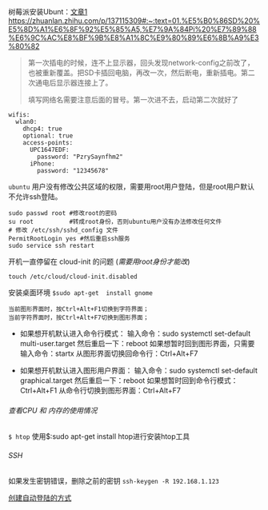 树莓派安装Ubunt：[文章1](https://ywnz.com/linuxaz/6997.html) https://zhuanlan.zhihu.com/p/137115309#:~:text=01.%E5%B0%86SD%20%E5%8D%A1%E6%8F%92%E5%85%A5,%E7%9A%84Pi%20%E7%89%88%E6%9C%AC%E8%BF%9B%E8%A1%8C%E9%80%89%E6%8B%A9%E3%80%82

> 第一次插电的时候，连不上显示器，回头发现network-config之前改了，也被重新覆盖。把SD卡插回电脑，再改一次，然后断电，重新插电。第二次通电后显示器连接上了。
>
> 填写网络名需要注意后面的冒号。第一次进不去，启动第二次就好了



```
wifis:
  wlan0:
    dhcp4: true
    optional: true
    access-points:
      UPC1647EDF:
        password: "PzrySaynfhm2"
      iPhone:
        password: "12345678"
```

`ubuntu` 用户没有修改公共区域的权限，需要用root用户登陆，但是root用户默认不允许ssh登陆。

```shell
sudo passwd root #修改root的密码
su root          #转成root身份，否则ubuntu用户没有办法修改任何文件
# 修改 /etc/ssh/sshd_config 文件
PermitRootLogin yes #然后重启ssh服务
sudo service ssh restart
```

开机一直停留在 cloud-init 的问题 (*需要用root身份才能改*)

`touch /etc/cloud/cloud-init.disabled`

安装桌面环境 `$sudo apt-get  install gnome`



```
当前图形界面时，按Ctrl+Alt+F1切换到字符界面；
当前字符界面时，按Ctrl+Alt+F7切换到图形界面；
```

- 如果想开机默认进入命令行模式：
  输入命令：sudo systemctl set-default multi-user.target
  然后重启一下：reboot
  如果想暂时回到图形界面，只需要输入命令：startx
  从图形界面切换回命令行：Ctrl+Alt+F7

- 如果想开机默认进入图形用户界面：
  输入命令：sudo systemctl set-default graphical.target
  然后重启一下：reboot
  如果想暂时回到命令行模式：Ctrl+Alt+F1
  从命令行切换到图形界面：Ctrl+Alt+F7

###### 查看CPU 和 内存的使用情况

`$ htop`  使用$:sudo apt-get install htop进行安装htop工具



###### SSH

如果发生密钥错误，删除之前的密钥 `ssh-keygen -R 192.168.1.123`

[创建自动登陆的方式](https://blog.csdn.net/qinxiandiqi/article/details/39206323)
